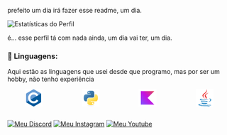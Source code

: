 prefeito um dia irá fazer esse readme, um dia.

![Estatísticas do Perfil](https://github-readme-stats.vercel.app/api?username=ohugoleonardo&show_icons=true&theme=dracula)

é… esse perfil tá com nada ainda, um dia vai ter, um dia.

### 🚀 Linguagens:
Aqui estão as linguagens que usei desde que programo, mas por ser um hobby, não tenho experiência 

<div style="display: flex; justify-content: space-around; align-items: center; gap: 10px;">
  <img src="https://raw.githubusercontent.com/devicons/devicon/refs/heads/master/icons/c/c-original.svg" alt="C" width="40" height="40">
  <img src="https://raw.githubusercontent.com/devicons/devicon/refs/heads/master/icons/python/python-original.svg" alt="Python" width="40" height="40">
  <img src="https://raw.githubusercontent.com/devicons/devicon/refs/heads/master/icons/kotlin/kotlin-original.svg" alt="Kotlin" width="40" height="40">
  <img src="https://raw.githubusercontent.com/devicons/devicon/refs/heads/master/icons/java/java-original.svg" alt="Java" width="40" height="40">
</div>

##

[![Meu Discord](https://img.shields.io/badge/Discord-7289DA?style=for-the-badge&logo=discord&logoColor=white)](https://discord.com/users/1196183867787333664/)
[![Meu Instagram](https://img.shields.io/badge/Instagram-E4405F?style=for-the-badge&logo=instagram&logoColor=white)](https://instagram.com/el_hugomvp/)
[![Meu Youtube](https://img.shields.io/badge/YouTube-FF0000?style=for-the-badge&logo=youtube&logoColor=white)](https://m.youtube.com/@mrprefeitogamerbr)
